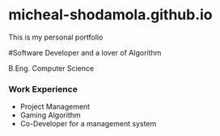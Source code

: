 # micheal-shodamola.github.io
This is my personal portfolio

#Software Developer and a lover of Algorithm

B.Eng. Computer Science

### Work Experience
- Project Management
- Gaming Algorithm
- Co-Developer for a management system

###
